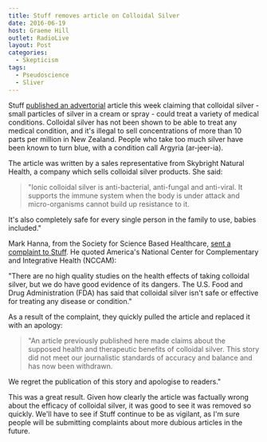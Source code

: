 ```yaml
---
title: Stuff removes article on Colloidal Silver
date: 2016-06-19
host: Graeme Hill
outlet: RadioLive
layout: Post
categories:
  - Skepticism
tags:
  - Pseudoscience
  - Sliver
---
```


Stuff [published an advertorial](http://www.stuff.co.nz/life-style/beauty/80087820/colloidal-silver-the-wonder-liquid-that-has-multiple-beauty-uses) article this week claiming that colloidal silver - small particles of silver in a cream or spray - could treat a variety of medical conditions. Colloidal silver has not been shown to be able to treat any medical condition, and it's illegal to sell concentrations of more than 10 parts per million in New Zealand. People who take too much silver have been known to turn blue, with a condition call Argyria (ar-jeer-ia).

<!-- more -->

The article was written by a sales representative from Skybright Natural Health, a company which sells colloidal silver products. She said:

> "Ionic colloidal silver is anti-bacterial, anti-fungal and anti-viral. It supports the immune system when the body is under attack and micro-organisms cannot build up resistance to it.

It's also completely safe for every single person in the family to use, babies included."

Mark Hanna, from the Society for Science Based Healthcare, [sent a complaint to Stuff](https://honestuniverse.com/2016/06/16/colloidal-silver-blues/). He quoted America's National Center for Complementary and Integrative Health (NCCAM):

"There are no high quality studies on the health effects of taking colloidal silver, but we do have good evidence of its dangers. The U.S. Food and Drug Administration (FDA) has said that colloidal silver isn't safe or effective for treating any disease or condition."

As a result of the complaint, they quickly pulled the article and replaced it with an apology:

> "An article previously published here made claims about the supposed health and therapeutic benefits of colloidal silver. This story did not meet our journalistic standards of accuracy and balance and has now been withdrawn.

We regret the publication of this story and apologise to readers."

This was a great result. Given how clearly the article was factually wrong about the efficacy of colloidal silver, it was good to see it was removed so quickly. We'll have to see if Stuff continue to be as vigilant, as I'm sure people will be submitting complaints about more dubious articles in the future.
